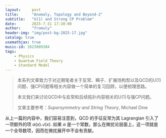 ```yaml
---
layout:     post
title:      "Anomaly, Topology and Beyond-2"
subtitle:   "U(1) and Strong CP Problem"
date:       2025-7-31 17:30:00
author:     "fromuly"
header-img: "img/post-bg-2025-17.jpg"
catalog: true
usemathjax: true
music-id: 2623889384
tags:
    - Physics
    - Quantum Field Theory
    - Standard Model
---
```


> 本系列文章致力于对近期笔者关于反常、瞬子、扩展场构型以及QCD的U(1)问题、强CP问题等相关内容做一个简单的复习回顾，以便梳理思路。
>
> 本文我们来讨论QCD中与反常和后续拓扑内容相关的U(1)与强CP问题。
>
> 文章主要参考：*Supersymmetry and String Theory*, Michael Dine

从上一篇的内容中，我们容易注意到，QCD 的手征反常为其 Lagrangian 引入了一项额外的项 $\alpha(x)\mathscr{A}(x)$. 如果 $\alpha$ 是一个常数，那么在微扰论层面上，这一项就是一个全导数项，因而在微扰展开中不会有贡献。
